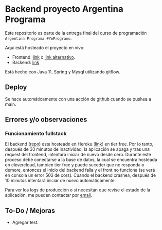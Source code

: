 # Backend proyecto Argentina Programa

Este repositorio es parte de la entrega final del curso de programación `Argentina Programa #YoProgramo`.

Aquí está hosteado el proyecto en vivo:

* Frontend: [link](https://portfolio-e8aa4.web.app/) o [link alternativo](https://portfolio-e8aa4.firebaseapp.com/).
* Backend: [link](https://portfolio-argentina-programa7.herokuapp.com)

Está hecho con Java 11, Spring y Mysql utilizando gitflow.

## Deploy

Se hace automáticamente con una acción de github cuando se pushea a main.

## Errores y/o observaciones

### Funcionamiento fullstack

El backend ([repo](https://github.com/JereCalvet/BackendProyectoArgProg)) esta hosteado en Heroku ([link](https://portfolio-argentina-programa7.herokuapp.com)) en tier free. Por lo tanto, después de 30 minutos de inactividad, la aplicación se apaga y tras una request del frontend, intentará iniciar de nuevo desde cero. Durante este proceso debé conectarse a la base de datos, la cual se encuentra hosteada en clevercloud, tambien tier free y puede suceder que no responda o demore, entonces el inicio del backend falla y el front no funciona (se verá en consola un error 503 de cors). Cuando el backend crashea, después de 10 minutos intentará iniciar de nuevo automáticamente.

Para ver los logs de producción o si necesitan que revise el estado de la aplicación, me pueden contactar por [email](mailto:jereecalvet@gmail.com).
## To-Do / Mejoras

* Agregar test.
  